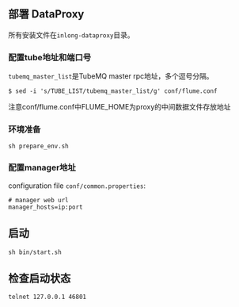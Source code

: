 ## 部署 DataProxy
所有安装文件在`inlong-dataproxy`目录。

### 配置tube地址和端口号
`tubemq_master_list`是TubeMQ master rpc地址，多个逗号分隔。
```
$ sed -i 's/TUBE_LIST/tubemq_master_list/g' conf/flume.conf
```

注意conf/flume.conf中FLUME_HOME为proxy的中间数据文件存放地址

### 环境准备
```
sh prepare_env.sh
```

### 配置manager地址
configuration file `conf/common.properties`:
```
# manager web url 
manager_hosts=ip:port 
```

## 启动
```
sh bin/start.sh
```

## 检查启动状态
```
telnet 127.0.0.1 46801
```


